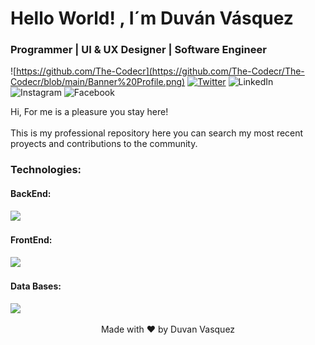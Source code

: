 <h1 align = "left" > Hello World! ,  I´m  Duván Vásquez </h1 >
<h3 align = "left" > Programmer | UI & UX Designer |   Software Engineer </h3 > 


![https://github.com/The-Codecr](https://github.com/The-Codecr/The-Codecr/blob/main/Banner%20Profile.png)
[![Twitter](https://img.shields.io/badge/Twitter-%231DA1F2.svg?style=for-the-badge&logo=Twitter&logoColor=white)](https://twitter.com/dvlcode])
![LinkedIn](https://img.shields.io/badge/linkedin-%230077B5.svg?style=for-the-badge&logo=linkedin&logoColor=white)
![Instagram](https://img.shields.io/badge/Instagram-%23E4405F.svg?style=for-the-badge&logo=Instagram&logoColor=white)
![Facebook](https://img.shields.io/badge/Facebook-%231877F2.svg?style=for-the-badge&logo=Facebook&logoColor=white)

<p align ="left">
Hi, For me is a pleasure you stay here! <br><br>
This is my professional repository here you can search my most recent proyects and contributions to the community. 
</p>

### Technologies:

<h4>BackEnd:</h4>
<p align="left">
  <a href="https://skillicons.dev">
    <img src="https://skillicons.dev/icons?i=py,dotnet,cs,js,git,github,postman,)" />
  </a>
</p>

<h4>FrontEnd:</h4>
<p align="left">
  <a href="https://skillicons.dev">
    <img src="https://skillicons.dev/icons?i=html,css,sass,react,)" />
  </a>
</p>

<h4>Data Bases:</h4>
<p align="left">
  <a href="https://skillicons.dev">
    <img src="https://skillicons.dev/icons?i=mongodb,sql,)" />
  </a>
</p>



 <p align="center">
 Made with ❤ by  Duvan Vasquez 
</p>
